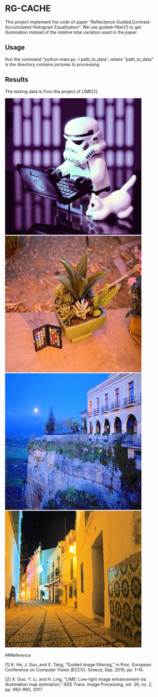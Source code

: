 # RG-CACHE

This project implement the code of paper "Reflectance-Guided,Contrast-Accumulated Histogram Equalization". We use guided-filter[1] to get illumination instead of the relative total variation used in the paper.

## Usage

Run the command "python main.py -i path_to_data", where "path_to_data" is the directory contains pictures to processing.

## Results

The testing data is from the project of LIME[2].

<img src="https://github.com/DavidQiuChao/RG-CACHE/blob/main/7.jpg" width = "450" height = "450" alt="pic1"/>
<img src="https://github.com/DavidQiuChao/RG-CACHE/blob/main/3.jpg" width = "450" height = "450" alt="pic2"/>
<img src="https://github.com/DavidQiuChao/RG-CACHE/blob/main/2.jpg" width = "450" height = "450" alt="pic3"/>
<img src="https://github.com/DavidQiuChao/RG-CACHE/blob/main/5.jpg" width = "450" height = "450" alt="pic4"/>    








##Reference

[1] K. He, J. Sun, and X. Tang, “Guided image filtering,” in Proc. European Conference on Computer Vision (ECCV), Greece, Sep. 2010, pp. 1–14.

[2] X. Guo, Y. Li, and H. Ling, “LIME: Low-light image enhancement via illumination map estimation,” IEEE Trans. Image Processing, vol. 26, no. 2, pp. 982–993, 2017
